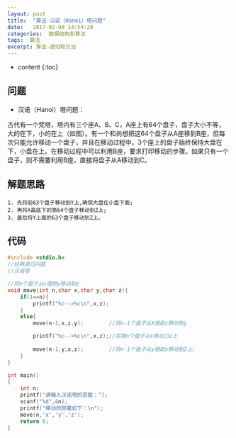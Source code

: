 ```yaml
---
layout: post
title:  "算法-汉诺（Hanoi）塔问题"
date:   2017-02-08 14:54:28
categories:  数据结构和算法  
tags:  算法
excerpt: 算法-递归和分治
---
```


* content
{:toc}

##  问题

*   汉诺（Hanoi）塔问题：

古代有一个梵塔，塔内有三个座A、B、C，A座上有64个盘子，盘子大小不等，大的在下，小的在上（如图）。有一个和尚想把这64个盘子从A座移到B座，但每次只能允许移动一个盘子，并且在移动过程中，3个座上的盘子始终保持大盘在下，小盘在上。在移动过程中可以利用B座，要求打印移动的步骤。如果只有一个盘子，则不需要利用B座，直接将盘子从A移动到C。

##  解题思路

    1. 先将前63个盘子移动到Y上,确保大盘在小盘下面;
    2. 再将X最底下的第64个盘子移动到Z上;
    3. 最后将Y上面的63个盘子移动到Z上。

##  代码


```c++
#include <stdio.h>
//经典递归问题
//汉诺塔

//将n个盘子从x借助y移动到z
void move(int n,char x,char y,char z){
	if(1==n){
		printf("%c-->%c\n",x,z);
	}
	else{
		move(n-1,x,z,y);		//将n-1个盘子从X借助z移动到y

		printf("%c-->%c\n",x,z);//将第n个盘子从x移动刀z上
		
		move(n-1,y,x,z);		//将n-1个盘子从y借助x移动到Z上;
	}
}

int main()
{
	int n;
	printf("请输入汉诺塔的层数：");
	scanf("%d",&n);
	printf("移动的部署如下：\n");
	move(n,'x','y','z');
	return 0;
}

```